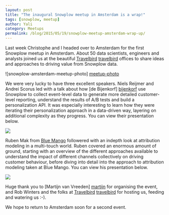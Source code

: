 ```yaml
---
layout: post
title: "The inaugural Snowplow meetup in Amsterdam is a wrap!"
tags: [snowplow, meetup]
author: Yali
category: Meetups
permalink: /blog/2015/05/19/snowplow-meetup-amsterdam-wrap-up/
---
```


Last week Christophe and I headed over to Amsterdam for the first Snowplow meetup in Amsterdam. About 50 data scientists, engineers and analysts joined us at the beautiful [Travelbird] [travelbird] offices to share ideas and approaches to driving value from Snowplow data.

![snowplow-amsterdam-meetup-photo] [meetup-photo]

<!--more-->

We were very lucky to have three excellent speakers. Niels Reijmer and Andrei Scorus led with a talk about how [de Bijenkorf] [bijenkorf] use Snowplow to collect event-level data to generate more detailed customer-level reporting, understand the results of A/B tests and build a personalization API. It was especially interesting to learn how they were iterating their personalization approach in a data-driven way, layering on additional complexity as they progress. You can view their presentation below.

<a href="/assets/pdf/snowplow-at-de-bijenkorf.pdf"><img src="/assets/img/blog/2015/05/snowplow-at-de-bijenkorf-presentation-cover.png" /></a>

Ruben Mak from [Blue Mango][bluemango] followered with an indepth look at attribution modeling in a multi-touch world. Ruben covered an enormous amount of ground, starting with an overview of the different approaches available to understand the impact of different channels collectively on driving customer behaviour, before diving into detail into the approach to attribution modeling taken at Blue Mango. You can view his presentation below.

<a href="/assets/pdf/conversion-attribution-on-snowplow-data-at-blue-mango.pdf"><img src="/assets/img/blog/2015/05/blue-mango-conversion-attribution-on-snowplow-data-presentation-cover.png" /></a>

Huge thank you to [Martijn van Vreeden] [martijn] for organising the event, and Rob Winters and the folks at [Travelbird] [travelbird] for hosting us, feeding and watering us :-).

We hope to return to Amsterdam soon for a second event.



[martijn]: http://www.martijnvanvreeden.nl/
[travelbird]: http://travelbird.nl/
[bijenkorf]: http://www.debijenkorf.nl/
[bluemango]: http://www.bluemango.nl/
[meetup-photo]: /assets/img/blog/2015/05/snowplow-amsterdam-meetup-picture.jpg
